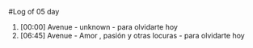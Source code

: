 #Log of 05 day

1. [00:00] Avenue - unknown - para olvidarte hoy
1. [06:45] Avenue - Amor , pasión y otras locuras - para olvidarte hoy
